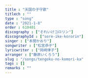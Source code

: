 ```yaml
---
title : "天国の子守歌"
titlech : ""
type : "song"
date : "2021-1-8"
order : 610401
discography : ["それいけコロリン"]
discographyId : ["sore-ike-kororin"]
singer : ["本間かおり"]
songwriter : ["松宮恭子"]
lyricwriter : ["岡崎律子"]
arranger : ["藤原いくろう"]
slug : "/songs/tengoku-no-komori-ka"
tags : []
remarks : ""
---
```



